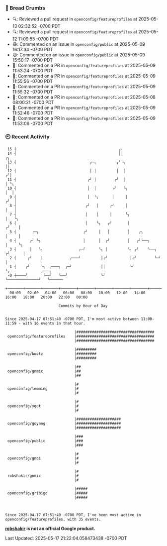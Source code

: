 ### 🍞 Bread Crumbs

 * 🔍: Reviewed a pull request in  `openconfig/featureprofiles` at 2025-05-13 02:32:52 -0700 PDT
 * 🔍: Reviewed a pull request in  `openconfig/featureprofiles` at 2025-05-12 11:09:55 -0700 PDT
 * 😃: Commented on an issue in `openconfig/public` at 2025-05-09 16:17:34 -0700 PDT
 * 😃: Commented on an issue in `openconfig/public` at 2025-05-09 15:50:17 -0700 PDT
 * 💬: Commented on a PR in  `openconfig/featureprofiles` at 2025-05-09 11:53:24 -0700 PDT
 * 💬: Commented on a PR in  `openconfig/featureprofiles` at 2025-05-09 11:55:56 -0700 PDT
 * 💬: Commented on a PR in  `openconfig/featureprofiles` at 2025-05-09 11:55:32 -0700 PDT
 * 💬: Commented on a PR in  `openconfig/featureprofiles` at 2025-05-08 08:00:21 -0700 PDT
 * 💬: Commented on a PR in  `openconfig/featureprofiles` at 2025-05-09 11:52:46 -0700 PDT
 * 💬: Commented on a PR in  `openconfig/featureprofiles` at 2025-05-09 11:53:06 -0700 PDT

### 🕘 Recent Activity
```
 15 ┼                                              ╭╮
 14 ┤                                              ││                    ╭╮
 13 ┤                                 ╭─╮         ╭╯╰╮                   ││
 12 ┤                                 │ │         │  │                  ╭╯│
 11 ┤                                ╭╯ │        ╭╯  │                  │ ╰╮
 10 ┤                                │  │       ╭╯   ╰╮                 │  │
  9 ┤                                │  ╰╮      │     │                ╭╯  │
  8 ┤                               ╭╯   │     ╭╯     │                │   │
  7 ┤                               │    │     │      ╰╮               │   ╰╮
  6 ┤                               │    ╰╮   ╭╯       │              ╭╯    │
  5 ┤       ╭─╮                    ╭╯     │   │        │    ╭╮        │     │
  4 ┤      ╭╯ ╰╮                   │      │  ╭╯        │   ╭╯╰──╮     │     ╰╮
  3 ┤      │   ╰╮                ╭─╯      ╰╮ │         ╰╮ ╭╯    ╰──╮ ╭╯      │
  2 ┤     ╭╯    │            ╭───╯         │╭╯          │╭╯        ╰─╯       │
  1 ┤    ╭╯     ╰╮  ╭───╮  ╭─╯             ││           ╰╯                   ╰╮              ╭───╮
 -0 ┼────╯       ╰──╯   ╰──╯               ╰╯                                 ╰──────────────╯   ╰──────
    +───────+───────+───────+───────+───────+───────+───────+───────+───────+───────+───────+───────+────
  00:00   02:00   04:00   06:00   08:00   10:00   12:00   14:00   16:00   18:00   20:00   22:00   00:00   

						Commits by Hour of Day


Since 2025-04-17 07:51:40 -0700 PDT, I'm most active between 11:00-11:59 - with 16 events in that hour.

```



```
                               |###################################
 openconfig/featureprofiles    |###################################
                               |###################################

                               |#########
 openconfig/bootz              |#########
                               |#########

                               |##
 openconfig/gnmic              |##
                               |##

                               |#
 openconfig/lemming            |#
                               |#

                               |#
 openconfig/ygot               |#
                               |#

                               |####################
 openconfig/goyang             |####################
                               |####################

                               |###
 openconfig/public             |###
                               |###

                               |#
 openconfig/gnoi               |#
                               |#

                               |#
 robshakir/gnmic               |#
                               |#

                               |#####
 openconfig/gribigo            |#####
                               |#####



Since 2025-04-17 07:51:40 -0700 PDT, I've been most active in openconfig/featureprofiles, with 35 events.

```
**[robshakir](mailto:robjs@google.com) is not an official Google product.**  


Last Updated: 2025-05-17 21:22:04.058473438 -0700 PDT
